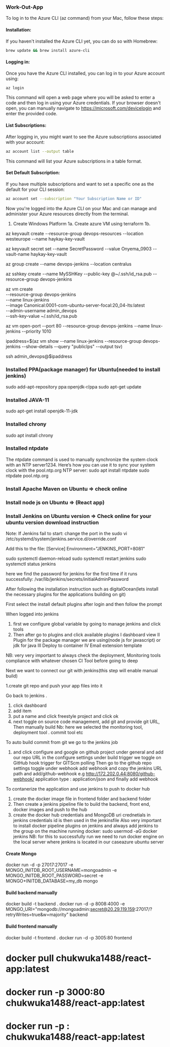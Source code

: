 ### Work-Out-App
To log in to the Azure CLI (az command) from your Mac, follow these steps:

#### Installation:
If you haven't installed the Azure CLI yet, you can do so with Homebrew:

```bash
brew update && brew install azure-cli
```
#### Logging in:
Once you have the Azure CLI installed, you can log in to your Azure account using:

```bash
az login
```
This command will open a web page where you will be asked to enter a code and then log in using your Azure credentials. If your browser doesn't open, you can manually navigate to https://microsoft.com/devicelogin and enter the provided code.

#### List Subscriptions:
After logging in, you might want to see the Azure subscriptions associated with your account:

```bash
az account list --output table
```

This command will list your Azure subscriptions in a table format.

#### Set Default Subscription:
If you have multiple subscriptions and want to set a specific one as the default for your CLI session:

```bash
az account set --subscription "Your Subscription Name or ID"
```

Now you're logged into the Azure CLI on your Mac and can manage and administer your Azure resources directly from the terminal.

1. Create Windows Platform
 1a. Create azure VM using terraform
 1b.


az keyvault create --resource-group devops-resources --location westeurope --name haykay-key-vault

az keyvault secret set --name SecretPassword --value Onyema_0903 --vault-name haykay-key-vault




az group create --name devops-jenkins --location centralus

az sshkey create --name MySSHKey --public-key @~/.ssh/id_rsa.pub --resource-group devops-jenkins

az vm create \
    --resource-group devops-jenkins \
    --name linux-jenkins \
    --image Canonical:0001-com-ubuntu-server-focal:20_04-lts:latest \
    --admin-username admin_devops \
    --ssh-key-value ~/.ssh/id_rsa.pub

az vm open-port --port 80 --resource-group devops-jenkins --name linux-jenkins --priority 1010

ipaddress=$(az vm show --name linux-jenkins --resource-group devops-jenkins --show-details --query "publicIps" --output tsv)

ssh admin_devops@$ipaddress

### Installed PPA(package manager) for Ubuntu(needed to install jenkins)
sudo add-apt-repository ppa:openjdk-r/ppa
sudo apt-get update


### Installed JAVA-11
sudo apt-get install openjdk-11-jdk

### Installed chrony
sudo apt install chrony

### Installed ntpdate
The ntpdate command is used to manually synchronize the system clock with an NTP server1234. Here’s how you can use it to sync your system clock with the pool.ntp.org NTP server:
sudo apt install ntpdate
sudo ntpdate pool.ntp.org

### Install Apache Maven on Ubuntu => check online

### Install node js on Ubuntu => (React app)

### Install Jenkins on Ubuntu version  => Check online for your ubuntu version download instruction
Note: If Jenkins fail to start: change the port in the 
sudo vi /etc/systemd/system/jenkins.service.d/override.conf

Add this to the file:
[Service]
Environment="JENKINS_PORT=8081"


sudo systemctl daemon-reload
sudo systemctl restart jenkins
sudo systemctl status jenkins

here we find the password for jenkins for the first time if it runs successfully: /var/lib/jenkins/secrets/initialAdminPassword

After following the installation instruction such as digitalOcean(lets install the necessary plugins for the applications building on git)

First select the install default plugins after login and then follow the prompt


When logged into jenkins
1. first we configure global variable by going to manage jenkins and click tools
2. Then after go to plugins and click available plugins
I dashboard view
II Plugin for the package manager we are using(node js for javascript) or jdk for java
III Deploy to container
IV Email extension template


NB: very very important to always check the deployment, Monitoring tools compliance with whatever chosen CI Tool before going to deep 


Next we want to connect our git with jenkins(this step will enable manual build)

1.create git repo and push your app files into it

Go back to jenkins .
1. click dashboard
2. add item
3. put a name and click freestyle project and click ok
4. next toggle on source code management, add git and provide git URL, Then manually build
Nb: here we selected the monitoring tool, deployment tool . commit tool etc

To auto build commit from git
we go to the jenkins job
1. and click configure and google on github project under general and add our repo URL 
in the configure settings under  build trigger we toggle on GitHub hook trigger for GITScm polling
Then go to the github repo settings toggle under webhook add webhook and copy the jenkins URL path and add/github-webhook e.g
http://172.202.0.44:8080/github-webhook/
application type : application/json and finally add webhook

To contanerize the application and use jenkins to push to docker hub
1. create the docker image file in frontend folder and backend folder 
2. Then create a jenkins pipeline file to build the backend, front end, docker images and push to the hub
3. create the docker hub credentials and MongoDB uri crednetials in jenkins
credentials id is then used in the jenkinsfile 
Also very important to install docker pipeline plugins on jenkins
and always add jenkins to the group on the machine running docker: sudo usermod -aG docker jenkins
NB: for this to successfully run we need to run docker engine on the local server where jenkins is located in our caseazure ubuntu server

#### Create Mongo
docker run -d -p 27017:27017 -e MONGO_INITDB_ROOT_USERNAME=mongoadmin -e MONGO_INITDB_ROOT_PASSWORD=secret -e MONGO+INITDB_DATABASE=my_db mongo

#### Build backend manually
docker build -t backend .
docker run -d -p 8008:4000 -e MONGO_URI="mongodb://mongoadmin:secret@20.29.119.159:27017/?retryWrites=true&w=majority" backend

#### Build frontend manually
docker build -t frontend .
docker run -d -p 3005:80 frontend

# docker pull chukwuka1488/react-app:latest
# docker run -p 3000:80 chukwuka1488/react-app:latest
# docker run -p <docker expose>:<from development in github> chukwuka1488/react-app:latest